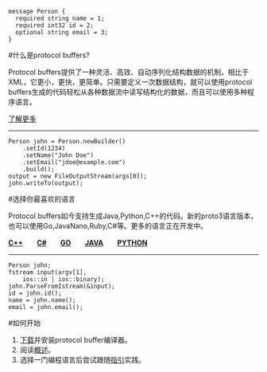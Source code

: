     message Person {
      required string name = 1;
      required int32 id = 2;
      optional string email = 3;
    }
    
#什么是protocol buffers?  

Protocol buffers提供了一种灵活、高效、自动序列化结构数据的机制，相比于XML，它更小，更快，更简单。只需要定义一次数据结构，就可以使用protocol buffers生成的代码轻松从各种数据流中读写结构化的数据，而且可以使用多种程序语言。  

[了解更多](https://developers.google.com/protocol-buffers/docs/overview)


----------

    Person john = Person.newBuilder()
    	.setId(1234)
    	.setName("John Doe")
    	.setEmail("jdoe@example.com")
    	.build();
    output = new FileOutputStream(args[0]);
    john.writeTo(output);

#选择你最喜欢的语言

Protocol buffers如今支持生成Java,Python,C++的代码。新的proto3语言版本，也可以使用Go,JavaNano,Ruby,C#等。更多的语言正在开发中。  

**[C++](https://developers.google.com/protocol-buffers/docs/cpptutorial)　　[C#](https://developers.google.com/protocol-buffers/docs/csharptutorial)　　[GO](https://developers.google.com/protocol-buffers/docs/gotutorial)　　[JAVA](https://developers.google.com/protocol-buffers/docs/javatutorial)　　[PYTHON](https://developers.google.com/protocol-buffers/docs/pythontutorial)**


----------
    Person john;
    fstream input(argv[1],
    	ios::in | ios::binary);
    john.ParseFromIstream(&input);
    id = john.id();
    name = john.name();
    email = john.email();

#如何开始

1. [下载](https://github.com/google/protobuf)并安装protocol buffer编译器。
2. 阅读[概述](https://developers.google.com/protocol-buffers/docs/overview)。
3. 选择一门编程语言后尝试跟随[指引](https://developers.google.com/protocol-buffers/docs/tutorials)实践。